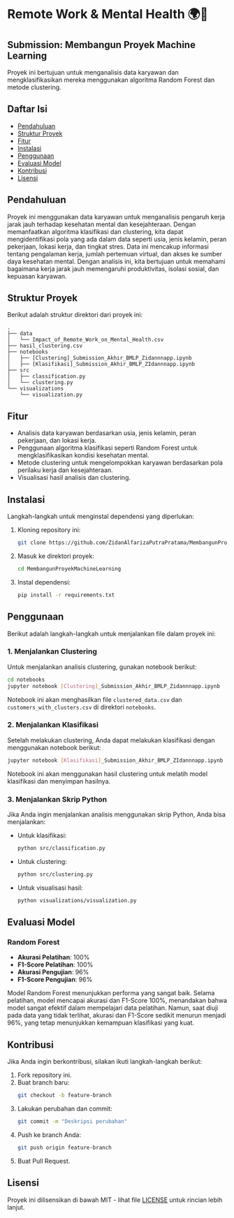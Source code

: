 # Remote Work & Mental Health 🌍🧠
## Submission: Membangun Proyek Machine Learning

Proyek ini bertujuan untuk menganalisis data karyawan dan mengklasifikasikan mereka menggunakan algoritma Random Forest dan metode clustering.

## Daftar Isi
- [Pendahuluan](#pendahuluan)
- [Struktur Proyek](#struktur-proyek)
- [Fitur](#fitur)
- [Instalasi](#instalasi)
- [Penggunaan](#penggunaan)
- [Evaluasi Model](#evaluasi-model)
- [Kontribusi](#kontribusi)
- [Lisensi](#lisensi)

## Pendahuluan

Proyek ini menggunakan data karyawan untuk menganalisis pengaruh kerja jarak jauh terhadap kesehatan mental dan kesejahteraan. Dengan memanfaatkan algoritma klasifikasi dan clustering, kita dapat mengidentifikasi pola yang ada dalam data seperti usia, jenis kelamin, peran pekerjaan, lokasi kerja, dan tingkat stres. Data ini mencakup informasi tentang pengalaman kerja, jumlah pertemuan virtual, dan akses ke sumber daya kesehatan mental. Dengan analisis ini, kita bertujuan untuk memahami bagaimana kerja jarak jauh memengaruhi produktivitas, isolasi sosial, dan kepuasan karyawan.

## Struktur Proyek

Berikut adalah struktur direktori dari proyek ini:

```
.
├── data
│   └── Impact_of_Remote_Work_on_Mental_Health.csv
├── hasil_clustering.csv
├── notebooks
│   ├── [Clustering]_Submission_Akhir_BMLP_Zidannnapp.ipynb
│   ├── [Klasifikasi]_Submission_Akhir_BMLP_ZIdannnapp.ipynb
├── src
│   ├── classification.py
│   └── clustering.py
└── visualizations
    └── visualization.py
```

## Fitur

- Analisis data karyawan berdasarkan usia, jenis kelamin, peran pekerjaan, dan lokasi kerja.
- Penggunaan algoritma klasifikasi seperti Random Forest untuk mengklasifikasikan kondisi kesehatan mental.
- Metode clustering untuk mengelompokkan karyawan berdasarkan pola perilaku kerja dan kesejahteraan.
- Visualisasi hasil analisis dan clustering.

## Instalasi

Langkah-langkah untuk menginstal dependensi yang diperlukan:

1. Kloning repository ini:
   ```bash
   git clone https://github.com/ZidanAlfarizaPutraPratama/MembangunProyekMachineLearning.git
   ```
2. Masuk ke direktori proyek:
   ```bash
   cd MembangunProyekMachineLearning
   ```
3. Instal dependensi:
   ```bash
   pip install -r requirements.txt
   ```

## Penggunaan

Berikut adalah langkah-langkah untuk menjalankan file dalam proyek ini:

### 1. Menjalankan Clustering

Untuk menjalankan analisis clustering, gunakan notebook berikut:

```bash
cd notebooks
jupyter notebook [Clustering]_Submission_Akhir_BMLP_Zidannnapp.ipynb
```

Notebook ini akan menghasilkan file `clustered_data.csv` dan `customers_with_clusters.csv` di direktori `notebooks`.

### 2. Menjalankan Klasifikasi

Setelah melakukan clustering, Anda dapat melakukan klasifikasi dengan menggunakan notebook berikut:

```bash
jupyter notebook [Klasifikasi]_Submission_Akhir_BMLP_ZIdannnapp.ipynb
```

Notebook ini akan menggunakan hasil clustering untuk melatih model klasifikasi dan menyimpan hasilnya.

### 3. Menjalankan Skrip Python

Jika Anda ingin menjalankan analisis menggunakan skrip Python, Anda bisa menjalankan:

- Untuk klasifikasi:
   ```bash
   python src/classification.py
   ```

- Untuk clustering:
   ```bash
   python src/clustering.py
   ```

- Untuk visualisasi hasil:
   ```bash
   python visualizations/visualization.py
   ```

## Evaluasi Model

### Random Forest
- **Akurasi Pelatihan**: 100%  
- **F1-Score Pelatihan**: 100%  
- **Akurasi Pengujian**: 96%  
- **F1-Score Pengujian**: 96%  

Model Random Forest menunjukkan performa yang sangat baik. Selama pelatihan, model mencapai akurasi dan F1-Score 100%, menandakan bahwa model sangat efektif dalam mempelajari data pelatihan. Namun, saat diuji pada data yang tidak terlihat, akurasi dan F1-Score sedikit menurun menjadi 96%, yang tetap menunjukkan kemampuan klasifikasi yang kuat.

## Kontribusi

Jika Anda ingin berkontribusi, silakan ikuti langkah-langkah berikut:

1. Fork repository ini.
2. Buat branch baru:
   ```bash
   git checkout -b feature-branch
   ```
3. Lakukan perubahan dan commit:
   ```bash
   git commit -m "Deskripsi perubahan"
   ```
4. Push ke branch Anda:
   ```bash
   git push origin feature-branch
   ```
5. Buat Pull Request.

## Lisensi

Proyek ini dilisensikan di bawah MIT - lihat file [LICENSE](LICENSE) untuk rincian lebih lanjut.
